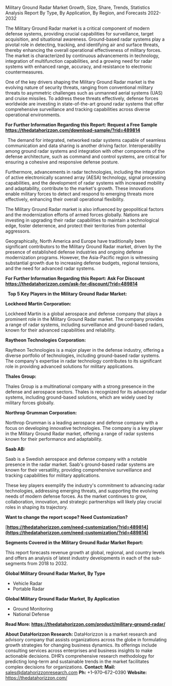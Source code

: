 ﻿Military Ground Radar Market Growth, Size, Share, Trends, Statistics Analysis Report By Type, By Application, By Region, and Forecasts 2022-2032

The Military Ground Radar market is a critical component of modern defense systems, providing crucial capabilities for surveillance, target acquisition, and situational awareness. Ground-based radar systems play a pivotal role in detecting, tracking, and identifying air and surface threats, thereby enhancing the overall operational effectiveness of military forces. The market is characterized by continuous advancements in technology, integration of multifunction capabilities, and a growing need for radar systems with enhanced range, accuracy, and resistance to electronic countermeasures.

One of the key drivers shaping the Military Ground Radar market is the evolving nature of security threats, ranging from conventional military threats to asymmetric challenges such as unmanned aerial systems (UAS) and cruise missiles. To address these threats effectively, defense forces worldwide are investing in state-of-the-art ground radar systems that offer comprehensive surveillance and tracking capabilities across diverse operational environments.

**For Further Information Regarding this Report: Request a Free Sample <https://thedatahorizzon.com/download-sample/?rid=489814>** 

` `The demand for integrated, networked radar systems capable of seamless communication and data sharing is another driving factor. Interoperability among ground radar systems and integration with other components of the defense architecture, such as command and control systems, are critical for ensuring a cohesive and responsive defense posture.

Furthermore, advancements in radar technologies, including the integration of active electronically scanned array (AESA) technology, signal processing capabilities, and the development of radar systems with increased mobility and adaptability, contribute to the market's growth. These innovations enable military forces to detect and respond to emerging threats more effectively, enhancing their overall operational flexibility.

The Military Ground Radar market is also influenced by geopolitical factors and the modernization efforts of armed forces globally. Nations are investing in upgrading their radar capabilities to maintain a technological edge, foster deterrence, and protect their territories from potential aggressors.

Geographically, North America and Europe have traditionally been significant contributors to the Military Ground Radar market, driven by the presence of established defense industries and ongoing defense modernization programs. However, the Asia-Pacific region is witnessing substantial growth due to increasing defense budgets, regional tensions, and the need for advanced radar systems.

**For Further Information Regarding this Report: Ask For Discount <https://thedatahorizzon.com/ask-for-discount/?rid=489814>** 

` `**Top 5 Key Players in the Military Ground Radar Market:**

**Lockheed Martin Corporation:**

Lockheed Martin is a global aerospace and defense company that plays a prominent role in the Military Ground Radar market. The company provides a range of radar systems, including surveillance and ground-based radars, known for their advanced capabilities and reliability.

**Raytheon Technologies Corporation:**

Raytheon Technologies is a major player in the defense industry, offering a diverse portfolio of technologies, including ground-based radar systems. The company's expertise in radar technology contributes to its significant role in providing advanced solutions for military applications.

**Thales Group:**

Thales Group is a multinational company with a strong presence in the defense and aerospace sectors. Thales is recognized for its advanced radar systems, including ground-based solutions, which are widely used by military forces globally.

**Northrop Grumman Corporation:**

Northrop Grumman is a leading aerospace and defense company with a focus on developing innovative technologies. The company is a key player in the Military Ground Radar market, offering a range of radar systems known for their performance and adaptability.

**Saab AB:**

Saab is a Swedish aerospace and defense company with a notable presence in the radar market. Saab's ground-based radar systems are known for their versatility, providing comprehensive surveillance and tracking capabilities for military applications.

These key players exemplify the industry's commitment to advancing radar technologies, addressing emerging threats, and supporting the evolving needs of modern defense forces. As the market continues to grow, collaboration, innovation, and strategic partnerships will likely play crucial roles in shaping its trajectory.

**Want to change the report scope? Need Customization?**

[**https://thedatahorizzon.com/need-customization/?rid=489814](https://thedatahorizzon.com/need-customization/?rid=489814)** 

**Segments Covered in the Military Ground Radar Market Report:**

This report forecasts revenue growth at global, regional, and country levels and offers an analysis of latest industry developments in each of the sub-segments from 2018 to 2032.

**Global Military Ground Radar Market, By Type**

- Vehicle Radar
- Portable Radar

**Global Military Ground Radar Market, By Application**

- Ground Monitoring
- National Defense

**Read More: <https://thedatahorizzon.com/product/military-ground-radar/>** 

**About DataHorizzon Research:**DataHorizzon is a market research and advisory company that assists organizations across the globe in formulating growth strategies for changing business dynamics. Its offerings include consulting services across enterprises and business insights to make actionable decisions. DHR’s comprehensive research methodology for predicting long-term and sustainable trends in the market facilitates complex decisions for organizations.**Contact:Mail:** <sales@datahorizzonresearch.com> **Ph:** +1–970–672–0390**Website:** <https://thedatahorizzon.com/> 
